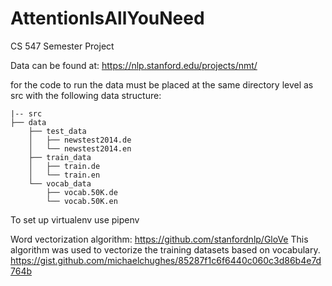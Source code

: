 # AttentionIsAllYouNeed
CS 547 Semester Project

Data can be found at: https://nlp.stanford.edu/projects/nmt/

for the  code to run the data must be placed at the same directory level as src with the following data structure:

```
|-- src
├── data
    ├── test_data
    │   ├── newstest2014.de
    │   └── newstest2014.en
    ├── train_data
    │   ├── train.de
    │   └── train.en
    └── vocab_data
        ├── vocab.50K.de
        └── vocab.50K.en
```

To set up virtualenv use pipenv

Word vectorization algorithm: https://github.com/stanfordnlp/GloVe
This algorithm was used to vectorize the training datasets based on vocabulary. 
https://gist.github.com/michaelchughes/85287f1c6f6440c060c3d86b4e7d764b

